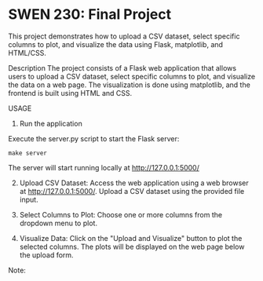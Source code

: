 
SWEN 230: Final Project
================================================================

This project demonstrates how to upload a CSV dataset, select specific columns to plot, and visualize the data using Flask, matplotlib, and HTML/CSS.


Description
The project consists of a Flask web application that allows users to upload a CSV dataset, select specific columns to plot, and visualize the data on a web page. The visualization is done using matplotlib, and the frontend is built using HTML and CSS.

USAGE 

1. Run the application 
    
Execute the server.py script to start the Flask server:

    make server

The server will start running locally at http://127.0.0.1:5000/

2. Upload CSV Dataset:
Access the web application using a web browser at http://127.0.0.1:5000/.
Upload a CSV dataset using the provided file input.

3. Select Columns to Plot:
Choose one or more columns from the dropdown menu to plot.

4. Visualize Data:
Click on the "Upload and Visualize" button to plot the selected columns.
The plots will be displayed on the web page below the upload form.

Note: 